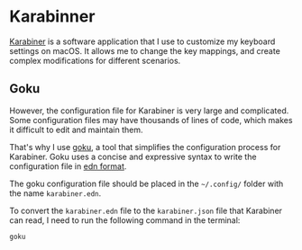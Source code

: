 # Karabinner

[Karabiner](https://karabiner-elements.pqrs.org/) is a software application that I use to customize my keyboard settings on macOS. It allows me to change the key mappings, and create complex modifications for different scenarios.

## Goku

However, the configuration file for Karabiner is very large and complicated. Some configuration files may have thousands of lines of code, which makes it difficult to edit and maintain them.


That's why I use [goku](https://github.com/yqrashawn/GokuRakuJoudo), a tool that simplifies the configuration process for Karabiner. Goku uses a concise and expressive syntax to write the configuration file in [edn format](https://github.com/edn-format/edn).

The goku configuration file should be placed in the `~/.config/` folder with the name `karabiner.edn`.

To convert the `karabiner.edn` file to the `karabiner.json` file that Karabiner can read, I need to run the following command in the terminal:

```sh
goku
```
